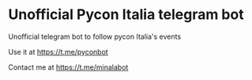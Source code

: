 # Unofficial Pycon Italia telegram bot

Unofficial telegram bot to follow pycon Italia's events



Use it at https://t.me/pyconbot

Contact me at https://t.me/minalabot
